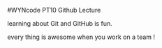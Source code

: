 #WYNcode PT10 Github Lecture

learning about Git and GitHub is fun.

every thing is awesome when you work on a team !
